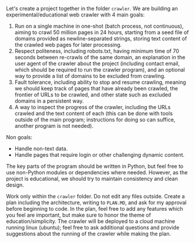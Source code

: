 Let's create a project together in the folder `crawler`. We are building an experimental/educational web crawler with 4 main goals:
1. Run on a single machine in one-shot (batch process, not continuous), aiming to crawl 50 million pages in 24 hours, starting from a seed file of domains provided as newline-separated strings, storing text content of the crawled web pages for later processing.
2. Respect politeness, including robots.txt, having minimum time of 70 seconds between re-crawls of the same domain, an explanation in the user agent of the crawler about the project (including contact email, which should be required to run the crawler program), and an optional way to provide a list of domains to be excluded from crawling.
3. Fault tolerance, including ability to stop and resume crawling, meaning we should keep track of pages that have already been crawled, the frontier of URLs to be crawled, and other state such as excluded domains in a persistent way.
4. A way to inspect the progress of the crawler, including the URLs crawled and the text content of each (this can be done with tools outside of the main program; instructions for doing so can suffice, another program is not needed).

Non goals:
- Handle non-text data.
- Handle pages that require login or other challenging dynamic content.

The key parts of the program should be written in Python, but feel free to use non-Python modules or dependencies where needed. However, as the project is educational, we should try to maintain consistency and clean design.

Work only within the `crawler` folder. Do not edit any files outside. Create a plan including the architecture, writing to `PLAN.MD`, and ask for my approval before beginning to code. In the plan, feel free to add any features which you feel are important, but make sure to honor the theme of education/simplicity. The crawler will be deployed to a cloud machine running linux (ubuntu); feel free to ask additional questions and provide suggestions about the running of the crawler while making the plan. 